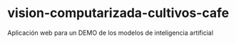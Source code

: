 # vision-computarizada-cultivos-cafe
Aplicación web para  un DEMO de los modelos de inteligencia artificial
